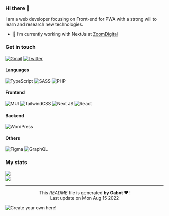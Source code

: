 ### Hi there 👋

I am a web developer focusing on Front-end for PWA with a strong will to learn and research new technologies.

- 🔭 I’m currently working with NextJs at [ZoomDigital](https://zoomdigital.ch/)

### Get in touch

[![Gmail](https://img.shields.io/badge/Gmail-D14836?logo=gmail&logoColor=white)](chelbi.aml@gmail.com)
[![Twitter](https://img.shields.io/badge/Twitter-%231DA1F2.svg?logo=Twitter&logoColor=white)](https://twitter.com/Shelby_AA)

#### Languages

![TypeScript](https://img.shields.io/badge/typescript-%23007ACC.svg?style=for-the-badge&logo=typescript&logoColor=white) ![SASS](https://img.shields.io/badge/SASS-hotpink.svg?style=for-the-badge&logo=SASS&logoColor=white) ![PHP](https://img.shields.io/badge/php-%23777BB4.svg?style=for-the-badge&logo=php&logoColor=white)

#### Frontend

![MUI](https://img.shields.io/badge/MUI-%230081CB.svg?style=for-the-badge&logo=material-ui&logoColor=white) ![TailwindCSS](https://img.shields.io/badge/tailwindcss-%2338B2AC.svg?style=for-the-badge&logo=tailwind-css&logoColor=white) ![Next JS](https://img.shields.io/badge/Next-black?style=for-the-badge&logo=next.js&logoColor=white) ![React](https://img.shields.io/badge/react-%2320232a.svg?style=for-the-badge&logo=react&logoColor=%2361DAFB)

#### Backend

![WordPress](https://img.shields.io/badge/WordPress-%23117AC9.svg?style=for-the-badge&logo=WordPress&logoColor=white)

#### Others

![Figma](https://img.shields.io/badge/figma-%23F24E1E.svg?style=for-the-badge&logo=figma&logoColor=white) ![GraphQL](https://img.shields.io/badge/-GraphQL-E10098?style=for-the-badge&logo=graphql&logoColor=white)

### My stats

![](https://github-readme-streak-stats.herokuapp.com/?user=A-chelbi&theme=dark&hide_border=true)<br/>
![](https://github-readme-stats.vercel.app/api/top-langs/?username=A-chelbi&theme=dark&hide_border=true&include_all_commits=false&count_private=true&layout=compact)

---

<p align="center">This <i>README</i> file is generated <b>by Gabot ❤️</b>!</br>Last update on Mon Aug 15 2022<br /></p>

![Create your own here!](https://medium.com/@th.guibert/how-to-create-a-self-updating-readme-md-for-your-github-profile-f8b05744ca91)
